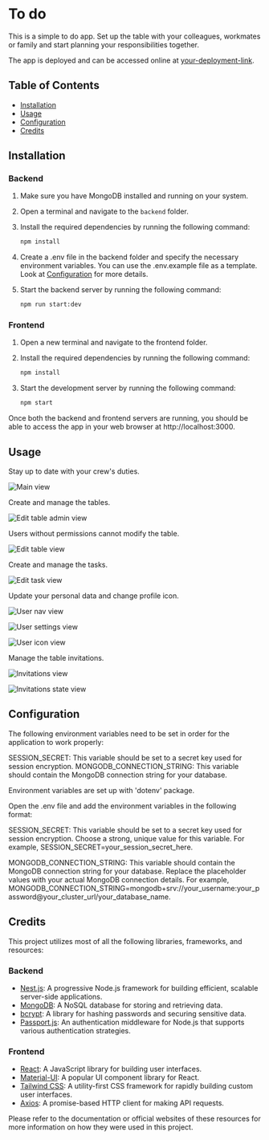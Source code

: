# To do

This is a simple to do app. Set up the table with your colleagues, workmates or family and start planning your responsibilities together.

The app is deployed and can be accessed online at [your-deployment-link](https://www.example.com).

## Table of Contents

- [Installation](#installation)
- [Usage](#usage)
- [Configuration](#configuration)
- [Credits](#credits)

## Installation

### Backend

1. Make sure you have MongoDB installed and running on your system.
2. Open a terminal and navigate to the `backend` folder.
3. Install the required dependencies by running the following command:

   ```bash
   npm install
   ```

4. Create a .env file in the backend folder and specify the necessary environment variables. You can use the .env.example file as a template. Look at [Configuration](#configuration) for more details.

5. Start the backend server by running the following command:

   ```bash
   npm run start:dev
   ```

### Frontend

1. Open a new terminal and navigate to the frontend folder.
2. Install the required dependencies by running the following command:

   ```bash
   npm install
   ```

3. Start the development server by running the following command:

   ```bash
   npm start
   ```

Once both the backend and frontend servers are running, you should be able to access the app in your web browser at http://localhost:3000.

## Usage

Stay up to date with your crew's duties.

![Main view](./assets/main-view.png)

Create and manage the tables.

![Edit table admin view](./assets/edit-table-admin-view.png)

Users without permissions cannot modify the table.

![Edit table view](./assets/edit-table-view.png)

Create and manage the tasks.

![Edit task view](./assets/edit-task-view.png)

Update your personal data and change profile icon.

![User nav view](./assets/user-nav.jpg)

![User settings view](./assets/user-settings-view.jpg)

![User icon view](./assets/user-settings-icon-view.jpg)

Manage the table invitations.

![Invitations view](./assets/invitations-view.jpg)

![Invitations state view](./assets/invitations-state-view.jpg)

## Configuration

The following environment variables need to be set in order for the application to work properly:

SESSION_SECRET: This variable should be set to a secret key used for session encryption.
MONGODB_CONNECTION_STRING: This variable should contain the MongoDB connection string for your database.

Environment variables are set up with 'dotenv' package.

Open the .env file and add the environment variables in the following format:

SESSION_SECRET: This variable should be set to a secret key used for session encryption. Choose a strong, unique value for this variable. For example, SESSION_SECRET=your_session_secret_here.

MONGODB_CONNECTION_STRING: This variable should contain the MongoDB connection string for your database. Replace the placeholder values with your actual MongoDB connection details. For example, MONGODB_CONNECTION_STRING=mongodb+srv://your_username:your_password@your_cluster_url/your_database_name.

## Credits

This project utilizes most of all the following libraries, frameworks, and resources:

### Backend

- [Nest.js](https://nestjs.com/): A progressive Node.js framework for building efficient, scalable server-side applications.
- [MongoDB](https://www.mongodb.com/): A NoSQL database for storing and retrieving data.
- [bcrypt](https://www.npmjs.com/package/bcrypt): A library for hashing passwords and securing sensitive data.
- [Passport.js](http://www.passportjs.org/): An authentication middleware for Node.js that supports various authentication strategies.

### Frontend

- [React](https://reactjs.org/): A JavaScript library for building user interfaces.
- [Material-UI](https://material-ui.com/): A popular UI component library for React.
- [Tailwind CSS](https://tailwindcss.com/): A utility-first CSS framework for rapidly building custom user interfaces.
- [Axios](https://axios-http.com/): A promise-based HTTP client for making API requests.

Please refer to the documentation or official websites of these resources for more information on how they were used in this project.
